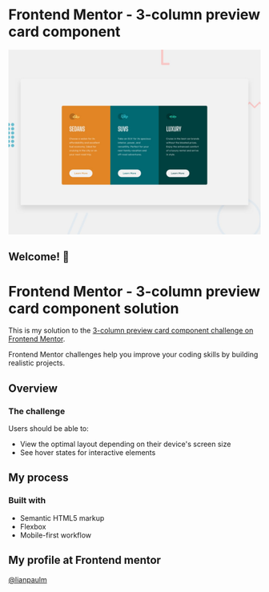 # Frontend Mentor - 3-column preview card component

![Design preview for the 3-column preview card component coding challenge](./design/desktop-preview.jpg)

## Welcome! 👋

# Frontend Mentor - 3-column preview card component solution

This is my solution to the [3-column preview card component challenge on Frontend Mentor](https://www.frontendmentor.io/challenges/3column-preview-card-component-pH92eAR2-).

Frontend Mentor challenges help you improve your coding skills by building realistic projects.

## Overview

### The challenge

Users should be able to:

- View the optimal layout depending on their device's screen size
- See hover states for interactive elements


<!-- ### Links

- Solution URL: [Add solution URL here](https://your-solution-url.com)
- Live Site URL: [Add live site URL here](https://your-live-site-url.com) -->

## My process

### Built with

- Semantic HTML5 markup
- Flexbox
- Mobile-first workflow

## My profile at Frontend mentor

<!-- - Website - [Add your name here](https://www.your-site.com) -->

[@lianpaulm](https://www.frontendmentor.io/profile/lianpaulm)
